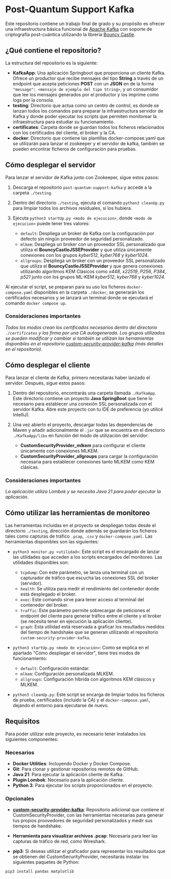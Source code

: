 # Post-Quantum Support Kafka

Este repositorio contiene un trabajo final de grado y su propósito es ofrecer una infraestructura básica funcional de [Apache Kafka](https://kafka.apache.org/) con soporte de criptografía post-cuántica utilizando la librería [Bouncy Castle](https://www.bouncycastle.org/). 

## ¿Qué contiene el repositorio?

La estructura del repositorio es la siguiente:

- **KafkaApp**: Una aplicación Springboot que proporciona un cliente Kafka. Ofrece un productor que recibe mensajes del tipo **String** a través de un endpoint que acepta peticiones **POST** con un **JSON** en de la forma `"message": <mensaje de ejemplo del tipo String>`, y un consumidor que lee los mensajes generados por el productor y los imprime como logs por la consola.
- **testing**: Directorio que actua como un centro de control, es donde se lanzan todos los comandos para preparar la infraestructura servidor de Kafka y donde poder ejecutar los scripts que permiten monitorear la infraestructura para estudiar su funcionamiento.
- **certificates**: Carpeta donde se guardan todos los ficheros relacionados con los certificados del cliente, el broker y la CA.
- **docker**: Directorio que contiene las plantillas docker-compose.yaml que se utilizarán para lanzar el zookeeper y el servidor de kafka, también se pueden encontrar ficheros de configuración para pruebas.

## Cómo desplegar el servidor

Para lanzar el servidor de Kafka junto con Zookeeper, sigue estos pasos:

1. Descarga el repositorio `post-quantum-support-kafka` y accede a la carpeta `./testing`.

2. Dentro del directorio `./testing`, ejecuta el comando `python3 cleanUp.py` para limpiar todos los archivos residuales, si los hubiera.

3. Ejecuta `python3 startUp.py <modo de ejecucion>`, donde `<modo de ejecucion>` puede tener tres valores:

    - `default`: Despliega un broker de Kafka con la configuración por defecto sin ningún proveedor de seguridad personalizado. 
    - `mlkem`: Despliega un broker con un proveedor SSL personalizado que utiliza el **BouncyCastleJSSEProvider** y que utiliza únicamente conexiones con los grupos _kyber512_, _kyber768_ y _kyber1024_.
    - `allgroups`: Despliega un broker con un proveedor SSL personalizado que utiliza el **BouncyCastleJSSEProvider** y que genera conexiones utilizando algoritmos KEM Clásicos como _x448_, _x22519_, _P256_, _P384_, _p521_ junto con los grupos ML-KEM _kyber512_, _kyber768_ y _kyber1024_.

Al ejecutar el script, se preparan para su uso los ficheros `docker-compose.yaml` disponibles en la carpeta `./docker`, se generarán los certificados necesarios y se lanzará un terminal donde se ejecutará el comando `docker compose up`.

### Consideraciones importantes

_Todos los modos crean los certificados necesarios dentro del directorio `./certificates` y los firma por una CA autogenerada. Los grupos utilizados se pueden modificar y cambiar si también se utilizan las herramientas disponibles en el repositorio [custom-security-provider-kafka](https://github.com/Ithakua/custom-security-provider-kafka) (más detalles en el repositorio)._

## Cómo desplegar el cliente

Para lanzar el cliente de Kafka, primero necesitarás haber lanzado el servidor. Después, sigue estos pasos:

1. Dentro del repositorio, encontrarás una carpeta llamada `./KafkaApp`. Este directorio contiene un proyecto **Java SpringBoot** que tiene lo necesario para establecer una conexión SSL personalizada con el servidor Kafka. Abre este proyecto con tu IDE de preferencia (yo utilicé IntelliJ).

2. Una vez abierto el proyecto, descargar todas las dependencias de Maven y añadir adicionalmente el `.jar` que se encuentra en el directorio `./KafkaApp/libs` en función del modo de utilización del servidor:
    - **CustomSecurityProvider_mlkem** para configurar el cliente únicamente con conexiones MLKEM.
    - **CustomSecurityProvider_allgroups** para cargar la configuración necesaria para establecer conexiones tanto MLKEM como KEM clásicas.

### Consideraciones importantes

_La aplicación utiliza Lombok y se necesita Java 21 para poder ejecutar la aplicación._

## Cómo utilizar las herramientas de monitoreo

Las herramientas incluidas en el proyecto se despliegan todas desde el directorio `./testing`, dirección donde además se guardarán los ficheros tales como capturas de tráfico `.pcap`, `.csv` y `docker-compose.yaml`. Las herramientas disponibles son las siguientes:

- `python3 monitor.py <utilidad>`: Este script es el encargado de lanzar las utilidades que acceden a los scripts encargados del monitoreo. Las utilidades disponibles son:
    - `tcpdump`: Con este parámetro, se lanza una terminal con un capturador de tráfico que escucha las conexiones SSL del broker (servidor).
    - `health`: Se utiliza para medir el rendimiento del contenedor donde está desplegado el broker.
    - `exec`: Este comando sirve para tener acceso al terminal del contenedor del broker.
    - `traffic`: Este parámetro permite sobrecargar de peticiones el endpoint del cliente para generar tráfico entre el cliente y el broker (se necesita tener en ejecución la aplicación cliente).
    - `graph`: Esta utilidad está reservada a graficar los resultados medidos del tiempo de handshake que se generan utilizando el repositorio `custom-security-provider-kafka`.

- `python3 startUp.py <modo de ejecución>`: Como se explica en el apartado "Cómo desplegar el servidor", tiene tres modos de funcionamiento:
    - `default`: Configuración estándar.
    - `mlkem`: Configuración personalizada MLKEM.
    - `allgroups`: Configuración híbrida con algoritmos KEM clásicos y MLKEM.

- `python3 cleanUp.py`: Este script se encarga de limpiar todos los ficheros de prueba, certificados (incluido la CA) y el `docker-compose.yaml`, dejando el entorno para ejecutarse de nuevo.

## Requisitos

Para poder utilizar este proyecto, es necesario tener instalados los siguientes componentes:

### Necesarios

- **Docker Utilities**: Incluyendo Docker y Docker Compose.
- **Git**: Para clonar y gestionar repositorios remotos de GitHub.
- **Java 21**: Para ejecutar la aplicación cliente de Kafka.
- **Plugin Lombok**: Necesario para la aplicación cliente.
- **Python 3**: Para ejecutar los scripts proporcionados en el proyecto.

### Opcionales

- **[custom-security-provider-kafka](https://github.com/Ithakua/custom-security-provider-kafka)**: Repositorio adicional que contiene el CustomSecurityProvider, con las herramientas necesarias para generar tus propios proovedores de seguridad personalizados y medir sus tiempos de handshake.

- **Herramienta para visualizar archivos .pcap**: Necesaria para leer las capturas de tráfico de red, como Wireshark.

- **pip3**: Si deseas utilizar el graficador para representar los resultados que se obtienen del CustomSecurityProvider, necesitarás instalar los siguientes paquetes de Python:

```
pip3 install pandas matplotlib
```